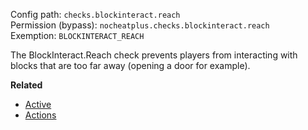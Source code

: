 Config path: `checks.blockinteract.reach`  
Permission (bypass): `nocheatplus.checks.blockinteract.reach`  
Exemption: `BLOCKINTERACT_REACH`  

The BlockInteract.Reach check prevents players from interacting with blocks that are too far away (opening a door for example).

**Related**  
* [Active](https://github.com/Updated-NoCheatPlus/Docs/blob/master/Settings/General.md#active)
* [Actions](https://github.com/Updated-NoCheatPlus/Docs/blob/master/Settings/General.md#actions)
